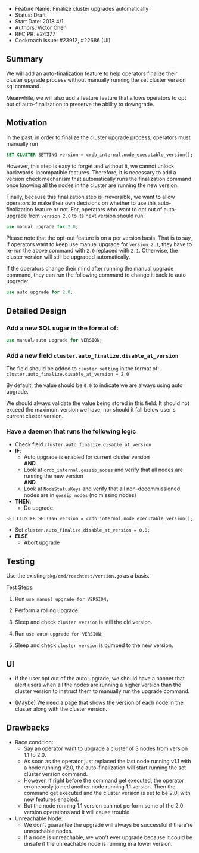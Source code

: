 - Feature Name: Finalize cluster upgrades automatically
- Status: Draft
- Start Date: 2018 4/1
- Authors: Victor Chen
- RFC PR: #24377
- Cockroach Issue: #23912, #22686 (UI)

## Summary

We will add an auto-finalization feature to help operators finalize their
cluster upgrade process without manually running the set cluster version sql
command.

Meanwhile, we will also add a feature feature that allows operators to opt out
of auto-finalization to preserve the ability to downgrade.


## Motivation
In the past, in order to finalize the cluster upgrade process, operators must
manually run

```sql
SET CLUSTER SETTING version = crdb_internal.node_executable_version();
```

However, this step is easy to forget and without it, we cannot unlock
backwards-incompatible features. Therefore, it is necessary to add a version
check mechanism that automatically runs the finalization command once knowing
all the nodes in the cluster are running the new version.

Finally, because this finalization step is irreversible, we want to allow
operators to make their own decisions on whether to use this auto-finalization
feature or not. For, operators who want to opt out of auto-upgrade from
`version 2.0` to its next version should run:

```sql
use manual upgrade for 2.0;
```

Please note that the opt-out feature is on a per version basis. That is to say,
if operators want to keep use manual upgrade for `version 2.1`, they have to
re-run the above command with `2.0` replaced with `2.1`. Otherwise, the cluster
version will still be upgraded automatically.

If the operators change their mind after running the manual upgrade command,
they can run the following command to change it back to auto upgrade:

```sql
use auto upgrade for 2.0;
```

## Detailed Design

### Add a new SQL sugar in the format of:

```sql
use manual/auto upgrade for VERSION;
```

### Add a new field `cluster.auto_finalize.disable_at_version`

The field should be added to `cluster setting` in the format of:
`cluster.auto_finalize.disable_at_version = 2.0`

By default, the value should be `0.0` to indicate we are always using auto
upgrade.

We should always validate the value being stored in this field. It should not
exceed the maximum version we have; nor should it fall below user's current
cluster version.

### Have a daemon that runs the following logic

- Check field `cluster.auto_finalize.disable_at_version`
- **IF**:
  - Auto upgrade is enabled for current cluster version
  <br>**AND**
  - Look at `crdb_internal.gossip_nodes` and verify that all nodes are running
  the new version
  <br>**AND**
  - Look at `NodeStatusKeys` and verify that all non-decommissioned nodes are
  in `gossip_nodes` (no missing nodes)
- **THEN**:
  - Do upgrade
```
SET CLUSTER SETTING version = crdb_internal.node_executable_version();
```
  - Set `cluster.auto_finalize.disable_at_version = 0.0;`
- **ELSE**
  - Abort upgrade


## Testing
Use the existing ``pkg/cmd/roachtest/version.go`` as a basis.

Test Steps:

1. Run `use manual upgrade for VERSION;`

2. Perform a rolling upgrade.

3. Sleep and check `cluster version` is still the old version.

4. Run `use auto upgrade for VERSION;`

5. Sleep and check `cluster version` is bumped to the new version.


## UI
- If the user opt out of the auto upgrade, we should have a banner that alert
users when all the nodes are running a higher version than the cluster version
to instruct them to manually run the upgrade command.

- (Maybe) We need a page that shows the version of each node in the cluster
along with the cluster version.


## Drawbacks
- Race condition:
  - Say an operator want to upgrade a cluster of 3 nodes from version 1.1 to
  2.0.
  - As soon as the operator just replaced the last node running v1.1 with a
  node running v2.0, the auto-finalization will start running the set cluster
  version command.
  - However, if right before the command get executed, the operator erroneously
  joined another node running 1.1 version. Then the command get executed and
  the cluster version is set to be 2.0, with new features enabled.
  - But the node running 1.1 version can not perform some of the 2.0 version
  operations and it will cause trouble.
- Unreachable Node:
  - We don't guarantee the upgrade will always be successful if there're
  unreachable nodes.
  - If a node is unreachable, we won't ever upgrade because it could be unsafe
  if the unreachable node is running in a lower version.
